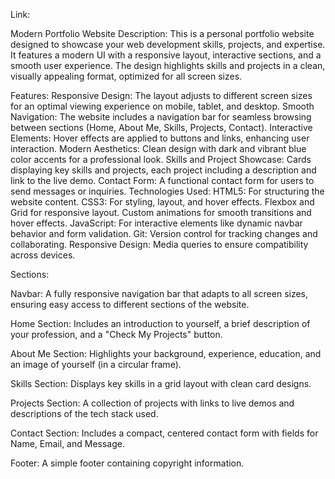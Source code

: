 Link:

Modern Portfolio Website
Description:
This is a personal portfolio website designed to showcase your web development skills, projects, and expertise. It features a modern UI with a responsive layout, interactive sections, and a smooth user experience. The design highlights skills and projects in a clean, visually appealing format, optimized for all screen sizes.

Features:
Responsive Design: The layout adjusts to different screen sizes for an optimal viewing experience on mobile, tablet, and desktop.
Smooth Navigation: The website includes a navigation bar for seamless browsing between sections (Home, About Me, Skills, Projects, Contact).
Interactive Elements: Hover effects are applied to buttons and links, enhancing user interaction.
Modern Aesthetics: Clean design with dark and vibrant blue color accents for a professional look.
Skills and Project Showcase: Cards displaying key skills and projects, each project including a description and link to the live demo.
Contact Form: A functional contact form for users to send messages or inquiries.
Technologies Used:
HTML5: For structuring the website content.
CSS3: For styling, layout, and hover effects.
Flexbox and Grid for responsive layout.
Custom animations for smooth transitions and hover effects.
JavaScript: For interactive elements like dynamic navbar behavior and form validation.
Git: Version control for tracking changes and collaborating.
Responsive Design: Media queries to ensure compatibility across devices.

Sections:

Navbar:
A fully responsive navigation bar that adapts to all screen sizes, ensuring easy access to different sections of the website.

Home Section:
Includes an introduction to yourself, a brief description of your profession, and a "Check My Projects" button.

About Me Section:
Highlights your background, experience, education, and an image of yourself (in a circular frame).

Skills Section:
Displays key skills in a grid layout with clean card designs.

Projects Section:
A collection of projects with links to live demos and descriptions of the tech stack used.

Contact Section:
Includes a compact, centered contact form with fields for Name, Email, and Message.

Footer:
A simple footer containing copyright information.
